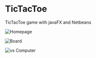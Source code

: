 # TicTacToe
 TicTacToe game with javaFX and Netbeans

![Homepage](https://user-images.githubusercontent.com/51149273/212286723-460fcac7-8499-4aab-9bc8-fcd7c009eff2.PNG)


![Board](https://user-images.githubusercontent.com/51149273/212286822-b31ee8a4-da49-4121-b825-8feaecbcb813.PNG)


![vs Computer](https://user-images.githubusercontent.com/51149273/212289121-c7adf23e-65c7-48dd-9295-c764e664bf48.PNG)
